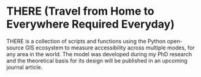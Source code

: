 # THERE (Travel from Home to Everywhere Required Everyday)
THERE is a collection of scripts and functions using the Python open-source GIS ecosystem to measure accessibility across multiple modes, for any area in the world. The model was developed during my PhD research and the theoretical basis for its design will be published in an upcoming journal article.

